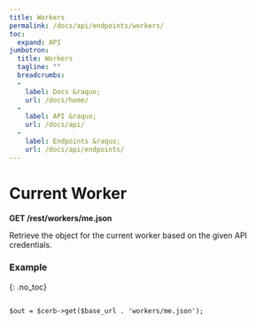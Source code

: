 ```yaml
---
title: Workers
permalink: /docs/api/endpoints/workers/
toc:
  expand: API
jumbotron:
  title: Workers
  tagline: ""
  breadcrumbs:
  -
    label: Docs &raquo;
    url: /docs/home/
  -
    label: API &raquo;
    url: /docs/api/
  -
    label: Endpoints &raquo;
    url: /docs/api/endpoints/
---
```


# Current Worker

**GET /rest/workers/me.json**

Retrieve the object for the current worker based on the given API credentials.

### Example
{: .no_toc}

<pre>
<code class="language-php">
$out = $cerb->get($base_url . 'workers/me.json');
</code>
</pre>
